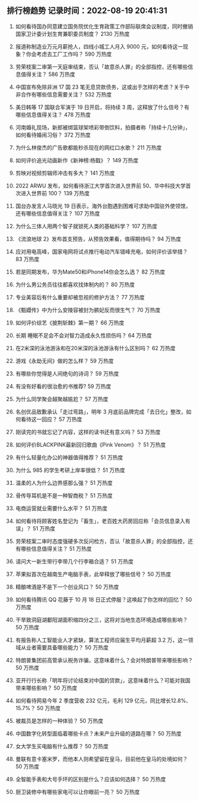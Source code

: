 
## 排行榜趋势 记录时间：2022-08-19 20:41:31
  
  1. 如何看待国办同意建立国务院优化生育政策工作部际联席会议制度，同时撤销国家卫计委计划生育兼职委员制度？ 2130 万热度
    
  2. 报道称制造业万元月薪抢人，四线小城工人月入 9000 元，如何看待这一现象？你会考虑去工厂工作吗？ 590 万热度
    
  3. 劳荣枝案二审第一天庭审结束，否认「故意杀人罪」的全部指控，还有哪些信息值得关注？ 586 万热度
    
  4. 中国宣布免除非洲 17 国 23 笔无息贷款债务，这或出于怎样的考虑？关于中非合作有哪些信息需要关注？ 532 万热度
    
  5. 美日韩等 17 国联合军演于 19 日开启，将持续 3 周，这释放了什么信号？有哪些信息值得关注？ 478 万热度
    
  6. 河南婚礼现场，新郎被绑篮球架喷彩带倒饮料，拍摄者称「持续十几分钟」，如何看待婚闹习俗？ 372 万热度
    
  7. 为什么林俊杰的广告歌都能秒杀现在的网红口水歌？ 211 万热度
    
  8. 如何评价追光动画新作《新神榜:杨戬》？ 149 万热度
    
  9. 剪映对视频剪辑师冲击有多大？ 141 万热度
    
  10. 2022 ARWU 发布，如何看待浙江大学首次进入世界前 50、华中科技大学首次进入世界前 100？ 139 万热度
    
  11. 国台办发言人马晓光 19 日表示，海外台胞遇到困难可求助中国驻外使领馆，还有哪些信息值得关注？ 107 万热度
    
  12. 为什么三体人用两个智子就锁死人类的基础科学？ 107 万热度
    
  13. 《流浪地球 2》发布首支预告，从预告效果看，值得期待吗？ 94 万热度
    
  14. 应对用电高峰，国家电网将试点推行电动汽车错峰充电，如何评价该举措？ 83 万热度
    
  15. 若是同期发布，华为Mate50和iPhone14你会怎么选？ 82 万热度
    
  16. 为什么男公务员往往都喜欢找体制内的？ 80 万热度
    
  17. 专业美容后有什么重要却被忽视的修护方法？ 77 万热度
    
  18. 《甄嬛传》中为什么安陵容被封为鹂妃反而很生气？ 70 万热度
    
  19. 如何评价综艺《披荆斩棘》第一期？ 66 万热度
    
  20. 长期 睡眠不足会不会对智力造成永久性损伤吗？ 64 万热度
    
  21. 在2米深的泳池游泳和在20米深的泳池游泳有什么区别吗？ 62 万热度
    
  22. 游戏《永劫无间》做的怎么样？ 59 万热度
    
  23. 有哪些你觉得是人间绝句的诗词？ 59 万热度
    
  24. 有没有好看的很治愈的书推荐? 59 万热度
    
  25. 为什么同学聚会越聚越尴尬？ 57 万热度
    
  26. 名创优品致歉承认「走过弯路」，明年 3 月底前品牌完成「去日化」整改，如何看待这一回应？ 57 万热度
    
  27. 刚读完的书就忘记了内容，这样的读书还有意义吗？ 53 万热度
    
  28. 如何评价BLACKPINK最新回归歌曲《Pink Venom》？ 51 万热度
    
  29. 有什么轻量化办公的神器值得推荐？ 51 万热度
    
  30. 为什么 985 的学生考研上岸率很低？ 51 万热度
    
  31. 温柔的人为什么边界感那么强？ 51 万热度
    
  32. 骨传导耳机是不是一种智商税？ 51 万热度
    
  33. 电商运营就业需要什么水平？ 51 万热度
    
  34. 如何看待将顾客姓名登记为「畜生」，老百姓大药房回应称「会员信息录入有误」？ 51 万热度
    
  35. 劳荣枝案二审时态度强硬多次反问检方，否认「故意杀人罪」的全部指控，还有哪些信息值得关注？ 51 万热度
    
  36. 请问大一新生带行李带几个行李箱合适？ 51 万热度
    
  37. 苹果拟首次在越南生产电脑手表，此举释放了哪些信号？ 50 万热度
    
  38. 精酿啤酒是不是下一个创业风口？ 50 万热度
    
  39. 如何看待腾讯 QQ 花藤于 10 月 18 日正式停服？这唤起了你怎样的回忆？ 50 万热度
    
  40. 干旱致洞庭湖鄱阳湖面积缩四分之三，这将对当地生态环境造成哪些影响？ 50 万热度
    
  41. 有报告称人工智能业人才紧缺，算法工程师应届生平均月薪超 3.2 万，这一领域从业者需要具备哪些能力？ 50 万热度
    
  42. 特朗普集团前高管承认税务诈骗，这意味着什么？会对特朗普带来哪些影响？ 50 万热度
    
  43. 亚开行行长称「明年将讨论结束对中国的贷款」，这意味着什么？可能对我国带来哪些影响？ 50 万热度
    
  44. 如何看待网易今年 2 季度营收 232 亿元，毛利 129 亿元，同比增长12.8%、15.7%？ 50 万热度
    
  45. 被裁员是怎样的一种体验？ 50 万热度
    
  46. 中国数字化转型面临着哪些卡点？未来产业升级的道路在哪？ 50 万热度
    
  47. 女大学生买电脑有什么推荐？ 50 万热度
    
  48. 曼联有意卡塞米罗，而他本人则希望留在皇马，目前他在皇马的处境如何？ 50 万热度
    
  49. 全智能手表和大号手环的区别是什么？应该如何选择？ 50 万热度
    
  50. 厨卫装修中有哪些家电可以让你眼前一亮？ 50 万热度
    